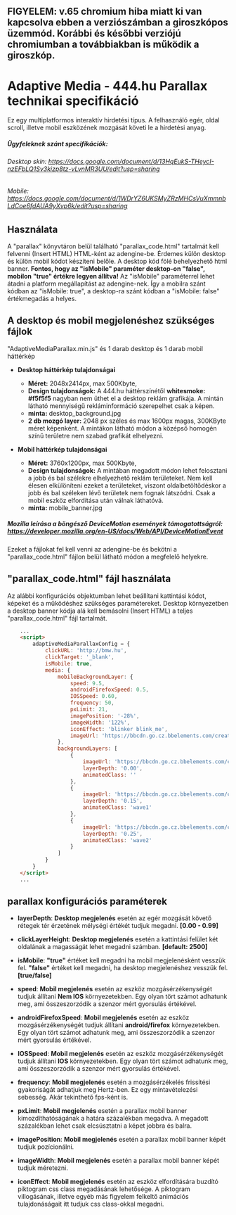 
## FIGYELEM: v.65 chromium hiba miatt ki van kapcsolva ebben a verziószámban a giroszkópos üzemmód. Korábbi és későbbi verziójú chromiumban a továbbiakban is működik a giroszkóp. 
# Adaptive Media - 444.hu Parallax technikai specifikáció

Ez egy multiplatformos interaktív hirdetési típus. A felhasználó egér, oldal scroll, illetve mobil eszközének mozgását követi le a hirdetési anyag.

##### Ügyfeleknek szánt specifikációk: 
###### Desktop skin: https://docs.google.com/document/d/13HqEukS-THeycI-nzEFbLQ1Sv3kizp8tz-vLvnMR3UU/edit?usp=sharing
###### Mobile: https://docs.google.com/document/d/1WDrYZ6UKSMyZRzMHCsVuXmmnbLdCoe6fdAUA9yXvp6k/edit?usp=sharing

## Használata

A "parallax" könyvtáron belül található "parallax_code.html" tartalmát kell felvenni (Insert HTML) HTML-ként az adengine-be. 
Érdemes külön desktop és külön mobil kódot készíteni belőle. A desktop kód fölé behelyezhető html banner. **Fontos, hogy az "isMobile" paraméter desktop-on "false", mobilon "true" értékre legyen állítva!** Az "isMobile" paraméterrel lehet átadni a platform megállapítást az adengine-nek. Így a mobilra szánt kódban az "isMobile: true", a desktop-ra szánt kódban a "isMobile: false" értékmegadás a helyes. 

## A desktop és mobil megjelenéshez szükséges fájlok

"AdaptiveMediaParallax.min.js" és 1 darab desktop és 1 darab mobil háttérkép

* **Desktop háttérkép tulajdonságai**
    * **Méret:** 2048x2414px, max 500Kbyte,
    * **Design tulajdonságok:** A 444.hu háttérszínétől **whitesmoke: #f5f5f5** nagyban nem üthet el a desktop reklám grafikája. A mintán látható mennyiségű rekláminformáció szerepelhet csak a képen.
    * **minta:** desktop_background.jpg
    * **2 db mozgó layer:** 2048 px széles és max 1600px magas, 300KByte méret képenként. A mintákon látható módon a középső homogén színű területre nem szabad grafikát elhelyezni.

* **Mobil háttérkép tulajdonságai**
    * **Méret:** 3760x1200px, max 500Kbyte,
    * **Design tulajdonságok:** A mintában megadott módon lehet felosztani a jobb és bal szélekre elhelyezhető reklám területeket. Nem kell élesen elkülöníteni ezeket a területeket, viszont oldalbetöltődéskor a jobb és bal széleken lévő területek nem fognak látszódni. Csak a mobil eszköz elfordítása után válnak láthatóvá. 
    * **minta:** mobile_banner.jpg

##### Mozilla leírása a böngésző DeviceMotion események támogatottságról: https://developer.mozilla.org/en-US/docs/Web/API/DeviceMotionEvent

Ezeket a fájlokat fel kell venni az adengine-be és bekötni a "parallax_code.html" fájlon belül látható módon a megfelelő helyekre.

## "parallax_code.html" fájl használata

Az alábbi konfigurációs objektumban lehet beállítani kattintási kódot, képeket és a működéshez szükséges paramétereket. Desktop környezetben a desktop banner kódja alá kell bemásolni (Insert HTML) a teljes "parallax_code.html" fájl tartalmát.

```html
    ...
    <script>
        adaptiveMediaParallaxConfig = {
            clickURL: 'http://bmw.hu',
            clickTarget: '_blank',
            isMobile: true,
            media: {
                mobileBackgroundLayer: {
                    speed: 9.5,
                    androidFirefoxSpeed: 0.5,
                    IOSSpeed: 0.60,
                    frequency: 50,
                    pxLimit: 21,
                    imagePosition: '-28%',
                    imageWidth: '122%',
                    iconEffect: 'blinker blink_me',
                    imageUrl: 'https://bbcdn.go.cz.bbelements.com/creatives/....../...../.../mobile_banner.jpg',
                },
                backgroundLayers: [
                    {
                        imageUrl: 'https://bbcdn.go.cz.bbelements.com/creatives/....../...../.../desktop_background.jpg',
                        layerDepth: '0.00',
                        animatedClass: ''
                    },
                    {
                        imageUrl: 'https://bbcdn.go.cz.bbelements.com/creatives/....../...../.../gate_layer_2_.png',
                        layerDepth: '0.15',
                        animatedClass: 'wave1'
                    },
                    {
                        imageUrl: 'https://bbcdn.go.cz.bbelements.com/creatives/....../...../.../gate_layer_3_.png',
                        layerDepth: '0.25',
                        animatedClass: 'wave2'
                    }
                ]
            }
        }
    </script>
    ...
```

## parallax konfigurációs paraméterek
* **layerDepth**: **Desktop megjelenés** esetén az egér mozgását követő rétegek tér érzetének mélységi értékét tudjuk megadni. **[0.00 - 0.99]**
* **clickLayerHeight**: **Desktop megjelenés** esetén a kattintási felület két oldalának a magasságát lehet megadni számban. **[default: 2500]**

* **isMobile**: **"true"** értéket kell megadni ha mobil megjelenésként vesszük fel. **"false"** értéket kell megadni, ha desktop megjelenéshez vesszük fel. **[true/false]**
* **speed**: **Mobil megjelenés** esetén az eszköz mozgásérzékenységét tudjuk állítani **Nem IOS** környezetekben. Egy olyan tört számot adhatunk meg, ami összeszorzódik a szenzor mért gyorsulás értékével. 
* **androidFirefoxSpeed**: **Mobil megjelenés** esetén az eszköz mozgásérzékenységét tudjuk állítani **android/firefox** környezetekben. Egy olyan tört számot adhatunk meg, ami összeszorzódik a szenzor mért gyorsulás értékével. 
* **IOSSpeed**: **Mobil megjelenés** esetén az eszköz mozgásérzékenységét tudjuk állítani **IOS** környezetekben. Egy olyan tört számot adhatunk meg, ami összeszorzódik a szenzor mért gyorsulás értékével. 
* **frequency**: **Mobil megjelenés** esetén a mozgásérzékelés frissítési gyakoriságát adhatjuk meg Hertz-ben. Ez egy mintavételezési sebesség. Akár tekinthető fps-ként is.
* **pxLimit**: **Mobil megjelenés** esetén a parallax mobil banner kimozdíthatóságának a határa százalékban megadva. A megadott százalékban lehet csak elcsúsztatni a képet jobbra és balra.
* **imagePosition**: **Mobil megjelenés** esetén a parallax mobil banner képét tudjuk pozícionálni.
* **imageWidth**: **Mobil megjelenés** esetén a parallax mobil banner képét tudjuk méretezni.
* **iconEffect**: **Mobil megjelenés** esetén az eszköz elfordítására buzdító piktogram css class megadásának lehetősége. A piktogram villogásának, illetve egyéb más figyelem felkeltő animációs tulajdonáságait itt tudjuk css class-okkal megadni.
